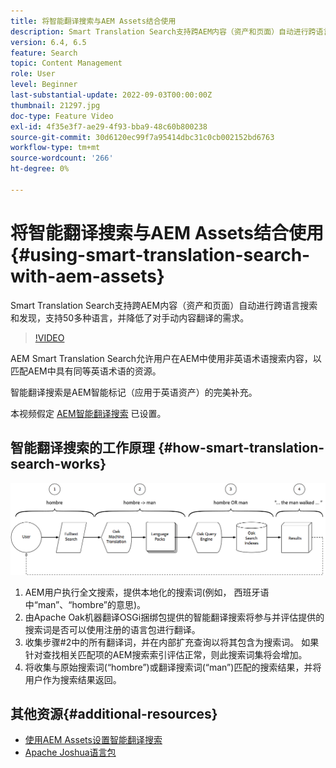 ```yaml
---
title: 将智能翻译搜索与AEM Assets结合使用
description: Smart Translation Search支持跨AEM内容（资产和页面）自动进行跨语言搜索和发现，支持50多种语言，并降低了对手动内容翻译的需求。
version: 6.4, 6.5
feature: Search
topic: Content Management
role: User
level: Beginner
last-substantial-update: 2022-09-03T00:00:00Z
thumbnail: 21297.jpg
doc-type: Feature Video
exl-id: 4f35e3f7-ae29-4f93-bba9-48c60b800238
source-git-commit: 30d6120ec99f7a95414dbc31c0cb002152bd6763
workflow-type: tm+mt
source-wordcount: '266'
ht-degree: 0%

---
```


# 将智能翻译搜索与AEM Assets结合使用{#using-smart-translation-search-with-aem-assets}

Smart Translation Search支持跨AEM内容（资产和页面）自动进行跨语言搜索和发现，支持50多种语言，并降低了对手动内容翻译的需求。

>[!VIDEO](https://video.tv.adobe.com/v/21297?quality=12&learn=on)

AEM Smart Translation Search允许用户在AEM中使用非英语术语搜索内容，以匹配AEM中具有同等英语术语的资源。

智能翻译搜索是AEM智能标记（应用于英语资产）的完美补充。

本视频假定 [AEM智能翻译搜索](smart-translation-search-technical-video-setup.md) 已设置。

## 智能翻译搜索的工作原理 {#how-smart-translation-search-works}

![智能翻译搜索流程图](assets/smart-translation-search-flow.png)

1. AEM用户执行全文搜索，提供本地化的搜索词(例如， 西班牙语中“man”、“hombre”的意思)。
2. 由Apache Oak机器翻译OSGi捆绑包提供的智能翻译搜索将参与并评估提供的搜索词是否可以使用注册的语言包进行翻译。
3. 收集步骤#2中的所有翻译词，并在内部扩充查询以将其包含为搜索词。 如果针对查找相关匹配项的AEM搜索索引评估正常，则此搜索词集将会增加。
4. 将收集与原始搜索词(“hombre”)或翻译搜索词(“man”)匹配的搜索结果，并将用户作为搜索结果返回。

## 其他资源{#additional-resources}

* [使用AEM Assets设置智能翻译搜索](smart-translation-search-technical-video-setup.md)
* [Apache Joshua语言包](https://cwiki.apache.org/confluence/display/JOSHUA/Language+Packs)
